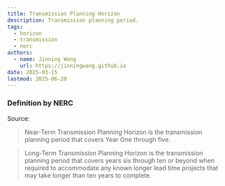 ```yaml
---
title: Transmission Planning Horizon
description: Transmission planning period.
tags:
  - horizon
  - transmission
  - nerc
authors:
  - name: Jinning Wang
    url: https://jinningwang.github.io
date: 2025-03-15
lastmod: 2025-06-20
---
```


### Definition by NERC

Source: <d-cite key="nerc2024glossary"></d-cite>

> Near-Term Transmission Planning Horizon is the transmission planning period that covers Year One through five.

> Long-Term Transmission Planning Horizon is the transmission planning period that covers years six through ten or beyond when required to accommodate any known longer lead time projects that may take longer than ten years to complete.
